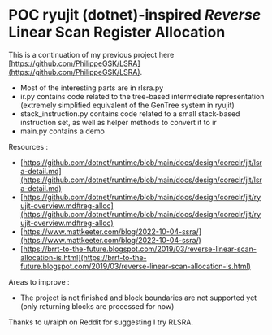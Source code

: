 # POC ryujit (dotnet)-inspired *Reverse* Linear Scan Register Allocation

This is a continuation of my previous project here [https://github.com/PhilippeGSK/LSRA](https://github.com/PhilippeGSK/LSRA).

- Most of the interesting parts are in rlsra.py
- ir.py contains code related to the tree-based intermediate representation (extremely simplified equivalent of the GenTree system in ryujit)
- stack_instruction.py contains code related to a small stack-based instruction set, as well as helper methods to convert it to ir
- main.py contains a demo

Resources :
- [https://github.com/dotnet/runtime/blob/main/docs/design/coreclr/jit/lsra-detail.md](https://github.com/dotnet/runtime/blob/main/docs/design/coreclr/jit/lsra-detail.md)
- [https://github.com/dotnet/runtime/blob/main/docs/design/coreclr/jit/ryujit-overview.md#reg-alloc](https://github.com/dotnet/runtime/blob/main/docs/design/coreclr/jit/ryujit-overview.md#reg-alloc)
- [https://www.mattkeeter.com/blog/2022-10-04-ssra/](https://www.mattkeeter.com/blog/2022-10-04-ssra/)
- [https://brrt-to-the-future.blogspot.com/2019/03/reverse-linear-scan-allocation-is.html](https://brrt-to-the-future.blogspot.com/2019/03/reverse-linear-scan-allocation-is.html)

Areas to improve :
- The project is not finished and block boundaries are not supported yet (only returning blocks are processed for now)

Thanks to u/raiph on Reddit for suggesting I try RLSRA.